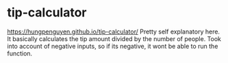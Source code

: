 # tip-calculator
https://hungpenguyen.github.io/tip-calculator/
Pretty self explanatory here. It basically calculates the tip amount divided by the number of people. 
Took into account of negative inputs, so if its negative, it wont be able to run the function. 
